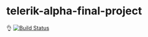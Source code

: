 # telerik-alpha-final-project
👌
[![Build Status](http://78.90.23.143:8081/buildStatus/icon?job=Telerik%20Final%20Project)](http://78.90.23.143:8081/job/Telerik%20Final%20Project/)
